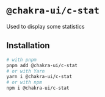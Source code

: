 # `@chakra-ui/c-stat`

Used to display some statistics

## Installation

```sh
# with pnpm
pnpm add @chakra-ui/c-stat
# or with Yarn
yarn i @chakra-ui/c-stat
# or with npm
npm i @chakra-ui/c-stat
```